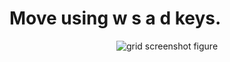 # Move using w s a d keys.

<p align="center">
  <img src="https://github.com/planelles20/modern-openGL-practice/blob/master/example11/result/result11.gif?raw=true" alt="grid screenshot figure"/>
</p>
